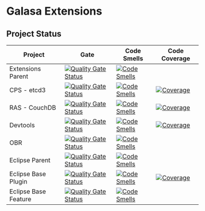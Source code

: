 # Galasa Extensions
## Project Status
| Project | Gate | Code Smells | Code Coverage |
| ------- | ---- | ----------- | ------------- |
| Extensions Parent | [![Quality Gate Status](https://sonarqube.galasa.dev/api/project_badges/measure?project=dev.galasa%3Agalasa-extensions-parent&metric=alert_status)](https://sonarqube.galasa.dev/dashboard?id=dev.galasa%3Agalasa-extensions-parent) | [![Code Smells](https://sonarqube.galasa.dev/api/project_badges/measure?project=dev.galasa%3Agalasa-extensions-parent&metric=code_smells)](https://sonarqube.galasa.dev/dashboard?id=dev.galasa%3Agalasa-extensions-parent) |  |
| CPS - etcd3 | [![Quality Gate Status](https://sonarqube.galasa.dev/api/project_badges/measure?project=dev.galasa%3Adev.galasa.cps.etcd&metric=alert_status)](https://sonarqube.galasa.dev/dashboard?id=dev.galasa%3Adev.galasa.cps.etcd) | [![Code Smells](https://sonarqube.galasa.dev/api/project_badges/measure?project=dev.galasa%3Adev.galasa.cps.etcd&metric=code_smells)](https://sonarqube.galasa.dev/dashboard?id=dev.galasa%3Adev.galasa.cps.etcd) | [![Coverage](https://sonarqube.galasa.dev/api/project_badges/measure?project=dev.galasa%3Adev.galasa.cps.etcd&metric=coverage)](https://sonarqube.galasa.dev/dashboard?id=dev.galasa%3Adev.galasa.cps.etcd) |
| RAS - CouchDB | [![Quality Gate Status](https://sonarqube.galasa.dev/api/project_badges/measure?project=dev.galasa%3Adev.galasa.ras.couchdb&metric=alert_status)](https://sonarqube.galasa.dev/dashboard?id=dev.galasa%3Adev.galasa.ras.couchdb) | [![Code Smells](https://sonarqube.galasa.dev/api/project_badges/measure?project=dev.galasa%3Adev.galasa.ras.couchdb&metric=code_smells)](https://sonarqube.galasa.dev/dashboard?id=dev.galasa%3Adev.galasa.ras.couchdb) | [![Coverage](https://sonarqube.galasa.dev/api/project_badges/measure?project=dev.galasa%3Adev.galasa.ras.couchdb&metric=coverage)](https://sonarqube.galasa.dev/dashboard?id=dev.galasa%3Adev.galasa.ras.couchdb) |
| Devtools | [![Quality Gate Status](https://sonarqube.galasa.dev/api/project_badges/measure?project=dev.galasa%3Adev.galasa.devtools.karaf&metric=alert_status)](https://sonarqube.galasa.dev/dashboard?id=dev.galasa%3Adev.galasa.devtools.karaf) | [![Code Smells](https://sonarqube.galasa.dev/api/project_badges/measure?project=dev.galasa%3Adev.galasa.devtools.karaf&metric=code_smells)](https://sonarqube.galasa.dev/dashboard?id=dev.galasa%3Adev.galasa.devtools.karaf) | [![Coverage](https://sonarqube.galasa.dev/api/project_badges/measure?project=dev.galasa%3Adev.galasa.devtools.karaf&metric=coverage)](https://sonarqube.galasa.dev/dashboard?id=dev.galasa%3Adev.galasa.devtools.karaf) |
| OBR | [![Quality Gate Status](https://sonarqube.galasa.dev/api/project_badges/measure?project=dev.galasa%3Adev.galasa.extensions.obr&metric=alert_status)](https://sonarqube.galasa.dev/dashboard?id=dev.galasa%3Adev.galasa.extensions.obr) | [![Code Smells](https://sonarqube.galasa.dev/api/project_badges/measure?project=dev.galasa%3Adev.galasa.extensions.obr&metric=code_smells)](https://sonarqube.galasa.dev/dashboard?id=dev.galasa%3Adev.galasa.extensions.obr) |  |
| Eclipse Parent | [![Quality Gate Status](https://sonarqube.galasa.dev/api/project_badges/measure?project=dev.galasa%3Agalasa-eclipse-parent&metric=alert_status)](https://sonarqube.galasa.dev/dashboard?id=dev.galasa%3Agalasa-eclipse-parent) | [![Code Smells](https://sonarqube.galasa.dev/api/project_badges/measure?project=dev.galasa%3Agalasa-eclipse-parent&metric=code_smells)](https://sonarqube.galasa.dev/dashboard?id=dev.galasa%3Agalasa-eclipse-parent) |  |
| Eclipse Base Plugin | [![Quality Gate Status](https://sonarqube.galasa.dev/api/project_badges/measure?project=dev.galasa%3Adev.galasa.eclipse&metric=alert_status)](https://sonarqube.galasa.dev/dashboard?id=dev.galasa%3Adev.galasa.eclipse) | [![Code Smells](https://sonarqube.galasa.dev/api/project_badges/measure?project=dev.galasa%3Adev.galasa.eclipse&metric=code_smells)](https://sonarqube.galasa.dev/dashboard?id=dev.galasa%3Adev.galasa.eclipse) | [![Coverage](https://sonarqube.galasa.dev/api/project_badges/measure?project=dev.galasa%3Adev.galasa.eclipse&metric=coverage)](https://sonarqube.galasa.dev/dashboard?id=dev.galasa%3Adev.galasa.eclipse) |
| Eclipse Base Feature | [![Quality Gate Status](https://sonarqube.galasa.dev/api/project_badges/measure?project=dev.galasa%3Adev.galasa.eclipse.feature&metric=alert_status)](https://sonarqube.galasa.dev/dashboard?id=dev.galasa%3Adev.galasa.eclipse.feature) | [![Code Smells](https://sonarqube.galasa.dev/api/project_badges/measure?project=dev.galasa%3Adev.galasa.eclipse.feature&metric=code_smells)](https://sonarqube.galasa.dev/dashboard?id=dev.galasa%3Adev.galasa.eclipse.feature) |  |

